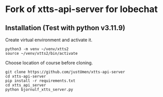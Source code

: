 # Fork of xtts-api-server for lobechat

## Installation (Test with python v3.11.9)

Create virtual environment and activate it.

```
python3 -m venv ~/venv/xtts2
source ~/venv/xtts2/bin/activate
```

Choose location of course before cloning.  

```
git clone https://github.com/justUmen/xtts-api-server
cd xtts-api-server
pip install -r requirements.txt
cd xtts_api_server
python bjornulf_xtts_server.py
```